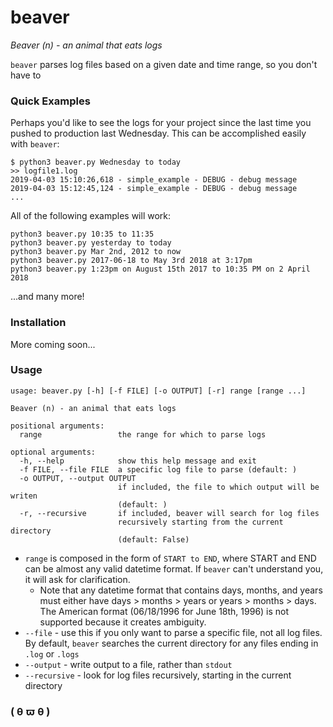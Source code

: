# beaver
*Beaver (n) - an animal that eats logs*

`beaver` parses log files based on a given date and time range, so you don't have to

### Quick Examples
Perhaps you'd like to see the logs for your project since the last time you pushed to production last Wednesday. This can be accomplished easily with `beaver`:
```
$ python3 beaver.py Wednesday to today
>> logfile1.log
2019-04-03 15:10:26,618 - simple_example - DEBUG - debug message
2019-04-03 15:12:45,124 - simple_example - DEBUG - debug message
...
```
All of the following examples will work:
```
python3 beaver.py 10:35 to 11:35
python3 beaver.py yesterday to today
python3 beaver.py Mar 2nd, 2012 to now
python3 beaver.py 2017-06-18 to May 3rd 2018 at 3:17pm
python3 beaver.py 1:23pm on August 15th 2017 to 10:35 PM on 2 April 2018
```
...and many more!

### Installation
More coming soon...

### Usage
```
usage: beaver.py [-h] [-f FILE] [-o OUTPUT] [-r] range [range ...]

Beaver (n) - an animal that eats logs

positional arguments:
  range                 the range for which to parse logs

optional arguments:
  -h, --help            show this help message and exit
  -f FILE, --file FILE  a specific log file to parse (default: )
  -o OUTPUT, --output OUTPUT
                        if included, the file to which output will be writen
                        (default: )
  -r, --recursive       if included, beaver will search for log files
                        recursively starting from the current directory
                        (default: False)
```
 * `range` is composed in the form of `START to END`, where START and END can be almost any valid datetime format. If `beaver` can't understand you, it will ask for clarification. 
   * Note that any datetime format that contains days, months, and years must either have days > months > years or years > months > days. The American format (06/18/1996 for June 18th, 1996) is not supported because it creates ambiguity.
 * `--file` - use this if you only want to parse a specific file, not all log files. By default, `beaver` searches the current directory for any files ending in `.log` or `.logs`
 * `--output` - write output to a file, rather than `stdout`
 * `--recursive` - look for log files recursively, starting in the current directory
 
 ### ( θ ϖ θ )
